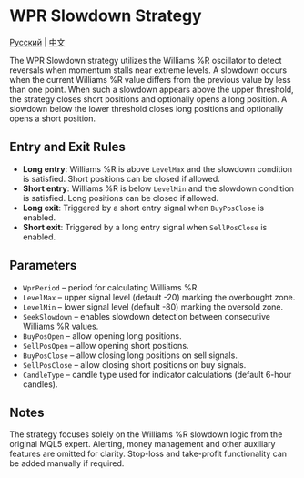 # WPR Slowdown Strategy
[Русский](README_ru.md) | [中文](README_cn.md)

The WPR Slowdown strategy utilizes the Williams %R oscillator to detect reversals when momentum stalls near extreme levels. A slowdown occurs when the current Williams %R value differs from the previous value by less than one point. When such a slowdown appears above the upper threshold, the strategy closes short positions and optionally opens a long position. A slowdown below the lower threshold closes long positions and optionally opens a short position.

## Entry and Exit Rules
- **Long entry**: Williams %R is above `LevelMax` and the slowdown condition is satisfied. Short positions can be closed if allowed.
- **Short entry**: Williams %R is below `LevelMin` and the slowdown condition is satisfied. Long positions can be closed if allowed.
- **Long exit**: Triggered by a short entry signal when `BuyPosClose` is enabled.
- **Short exit**: Triggered by a long entry signal when `SellPosClose` is enabled.

## Parameters
- `WprPeriod` – period for calculating Williams %R.
- `LevelMax` – upper signal level (default -20) marking the overbought zone.
- `LevelMin` – lower signal level (default -80) marking the oversold zone.
- `SeekSlowdown` – enables slowdown detection between consecutive Williams %R values.
- `BuyPosOpen` – allow opening long positions.
- `SellPosOpen` – allow opening short positions.
- `BuyPosClose` – allow closing long positions on sell signals.
- `SellPosClose` – allow closing short positions on buy signals.
- `CandleType` – candle type used for indicator calculations (default 6-hour candles).

## Notes
The strategy focuses solely on the Williams %R slowdown logic from the original MQL5 expert. Alerting, money management and other auxiliary features are omitted for clarity. Stop-loss and take-profit functionality can be added manually if required.
